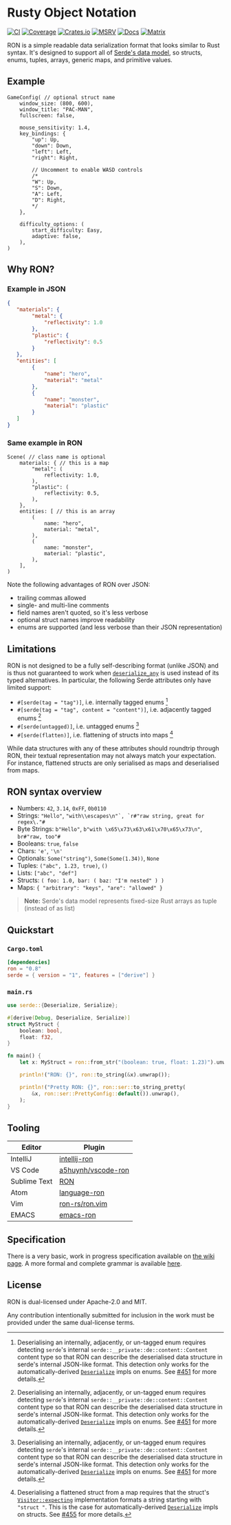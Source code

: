 # Rusty Object Notation

[![CI](https://github.com/ron-rs/ron/actions/workflows/ci.yaml/badge.svg)](https://github.com/ron-rs/ron/actions/workflows/ci.yaml)
[![Coverage](https://img.shields.io/endpoint?url=https%3A%2F%2Fron-rs.github.io%2Fron%2Fcoverage%2Fcoverage.json)](https://ron-rs.github.io/ron/coverage/)
[![Crates.io](https://img.shields.io/crates/v/ron.svg)](https://crates.io/crates/ron)
[![MSRV](https://img.shields.io/badge/MSRV-1.64.0-orange)](https://github.com/ron-rs/ron)
[![Docs](https://docs.rs/ron/badge.svg)](https://docs.rs/ron)
[![Matrix](https://img.shields.io/matrix/ron-rs:matrix.org.svg)](https://matrix.to/#/#ron-rs:matrix.org)

RON is a simple readable data serialization format that looks similar to Rust syntax.
It's designed to support all of [Serde's data model](https://serde.rs/data-model.html), so
structs, enums, tuples, arrays, generic maps, and primitive values.

## Example

```rust,ignore
GameConfig( // optional struct name
    window_size: (800, 600),
    window_title: "PAC-MAN",
    fullscreen: false,

    mouse_sensitivity: 1.4,
    key_bindings: {
        "up": Up,
        "down": Down,
        "left": Left,
        "right": Right,

        // Uncomment to enable WASD controls
        /*
        "W": Up,
        "S": Down,
        "A": Left,
        "D": Right,
        */
    },

    difficulty_options: (
        start_difficulty: Easy,
        adaptive: false,
    ),
)
```

## Why RON?

### Example in JSON

```json
{
   "materials": {
        "metal": {
            "reflectivity": 1.0
        },
        "plastic": {
            "reflectivity": 0.5
        }
   },
   "entities": [
        {
            "name": "hero",
            "material": "metal"
        },
        {
            "name": "monster",
            "material": "plastic"
        }
   ]
}
```

### Same example in RON

```rust,ignore
Scene( // class name is optional
    materials: { // this is a map
        "metal": (
            reflectivity: 1.0,
        ),
        "plastic": (
            reflectivity: 0.5,
        ),
    },
    entities: [ // this is an array
        (
            name: "hero",
            material: "metal",
        ),
        (
            name: "monster",
            material: "plastic",
        ),
    ],
)
```

Note the following advantages of RON over JSON:

* trailing commas allowed
* single- and multi-line comments
* field names aren't quoted, so it's less verbose
* optional struct names improve readability
* enums are supported (and less verbose than their JSON representation)

## Limitations

RON is not designed to be a fully self-describing format (unlike JSON) and is thus not guaranteed to work when [`deserialize_any`](https://docs.rs/serde/latest/serde/trait.Deserializer.html#tymethod.deserialize_any) is used instead of its typed alternatives. In particular, the following Serde attributes only have limited support:

- `#[serde(tag = "tag")]`, i.e. internally tagged enums [^serde-enum-hack]
- `#[serde(tag = "tag", content = "content")]`, i.e. adjacently tagged enums [^serde-enum-hack]
- `#[serde(untagged)]`, i.e. untagged enums [^serde-enum-hack]
- `#[serde(flatten)]`, i.e. flattening of structs into maps [^serde-flatten-hack]

While data structures with any of these attributes should roundtrip through RON, their textual representation may not always match your expectation. For instance, flattened structs are only serialised as maps and deserialised from maps.

[^serde-enum-hack]: Deserialising an internally, adjacently, or un-tagged enum requires detecting `serde`'s internal `serde::__private::de::content::Content` content type so that RON can describe the deserialised data structure in serde's internal JSON-like format. This detection only works for the automatically-derived [`Deserialize`](https://docs.rs/serde/latest/serde/de/trait.Deserialize.html) impls on enums. See [#451](https://github.com/ron-rs/ron/pull/451) for more details.
[^serde-flatten-hack]: Deserialising a flattened struct from a map requires that the struct's [`Visitor::expecting`](https://docs.rs/serde/latest/serde/de/trait.Visitor.html#tymethod.expecting) implementation formats a string starting with `"struct "`. This is the case for automatically-derived [`Deserialize`](https://docs.rs/serde/latest/serde/de/trait.Deserialize.html) impls on structs. See [#455](https://github.com/ron-rs/ron/pull/455) for more details.

## RON syntax overview

* Numbers: `42`, `3.14`, `0xFF`, `0b0110`
* Strings: `"Hello"`, ``"with\\escapes\n"`, `r#"raw string, great for regex\."#``
* Byte Strings: `b"Hello"`, `b"with \x65\x73\x63\x61\x70\x65\x73\n"`, `br#"raw, too"#`
* Booleans: `true`, `false`
* Chars: `'e'`, `'\n'`
* Optionals: `Some("string")`, `Some(Some(1.34))`, `None`
* Tuples: `("abc", 1.23, true)`, `()`
* Lists: `["abc", "def"]`
* Structs: `( foo: 1.0, bar: ( baz: "I'm nested" ) )`
* Maps: `{ "arbitrary": "keys", "are": "allowed" }`

> **Note:** Serde's data model represents fixed-size Rust arrays as tuple (instead of as list)

## Quickstart

### `Cargo.toml`

```toml
[dependencies]
ron = "0.8"
serde = { version = "1", features = ["derive"] }
```

### `main.rs`

```rust
use serde::{Deserialize, Serialize};

#[derive(Debug, Deserialize, Serialize)]
struct MyStruct {
    boolean: bool,
    float: f32,
}

fn main() {
    let x: MyStruct = ron::from_str("(boolean: true, float: 1.23)").unwrap();

    println!("RON: {}", ron::to_string(&x).unwrap());

    println!("Pretty RON: {}", ron::ser::to_string_pretty(
        &x, ron::ser::PrettyConfig::default()).unwrap(),
    );
}
```

## Tooling

| Editor       | Plugin                                                      |
| ------------ | ----------------------------------------------------------- |
| IntelliJ     | [intellij-ron](https://github.com/ron-rs/intellij-ron)      |
| VS Code      | [a5huynh/vscode-ron](https://github.com/a5huynh/vscode-ron) |
| Sublime Text | [RON](https://packagecontrol.io/packages/RON)               |
| Atom         | [language-ron](https://atom.io/packages/language-ron)       |
| Vim          | [ron-rs/ron.vim](https://github.com/ron-rs/ron.vim)         |
| EMACS        | [emacs-ron]                                                 |

[emacs-ron]: https://chiselapp.com/user/Hutzdog/repository/ron-mode/home

## Specification

There is a very basic, work in progress specification available on
[the wiki page](https://github.com/ron-rs/ron/wiki/Specification).
A more formal and complete grammar is available [here](docs/grammar.md).


## License

RON is dual-licensed under Apache-2.0 and MIT.

Any contribution intentionally submitted for inclusion in the work must be provided under the same dual-license terms.
